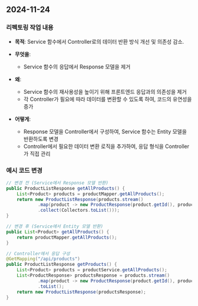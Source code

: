 ## 2024-11-24

### 리펙토링 작업 내용
- **목적**: Service 함수에서 Controller로의 데이터 반환 방식 개선 및 의존성 감소.

- **무엇을**:
  - Service 함수의 응답에서 Response 모델을 제거

- **왜**:
  - Service 함수의 재사용성을 높이기 위해 프론트엔드 응답과의 의존성을 제거
  - 각 Controller가 필요에 따라 데이터를 변환할 수 있도록 하여, 코드의 유연성을 증가

- **어떻게**:
  - Response 모델을 Controller에서 구성하여, Service 함수는 Entity 모델을 반환하도록 변경
  - Controller에서 필요한 데이터 변환 로직을 추가하여, 응답 형식을 Controller가 직접 관리

### 예시 코드 변경
```java
// 변경 전 (Service에서 Response 모델 반환)
public ProductListResponse getAllProducts() {
    List<Product> products = productMapper.getAllProducts();
    return new ProductListResponse(products.stream()
            .map(product -> new ProductResponse(product.getId(), product.getName(), product.getPrice(), product.getStock()))
            .collect(Collectors.toList()));
}

// 변경 후 (Service에서 Entity 모델 반환)
public List<Product> getAllProducts() {
    return productMapper.getAllProducts();
}

// Controller에서 응답 구성
@GetMapping("/api/products")
public ProductListResponse getProducts() {
    List<Product> products = productService.getAllProducts();
    List<ProductResponse> productsResponse = products.stream()
            .map(product -> new ProductResponse(product.getId(), product.getName(), product.getPrice(), product.getStock()))
            .toList();
    return new ProductListResponse(productsResponse);
}
```
